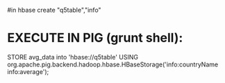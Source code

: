 
#in hbase
create "q5table","info"

# EXECUTE IN PIG (grunt shell): 
STORE avg_data into 'hbase://q5table' USING org.apache.pig.backend.hadoop.hbase.HBaseStorage('info:countryName info:average');




